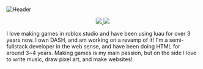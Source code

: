 ![Header](https://user-images.githubusercontent.com/67112172/120934550-f5cd7980-c6bb-11eb-9389-fd16bbe6f7f5.png)
<div align="center">
  
  
<a href="https://devforum.roblox.com/u/acuaro/summary">
  <img src="https://user-images.githubusercontent.com/67112172/120934657-77bda280-c6bc-11eb-98e5-eec036fa50d1.png">
</a>
           
<a href="https://discord.com">
  <img src="https://user-images.githubusercontent.com/67112172/120934770-f0bcfa00-c6bc-11eb-8b23-94e06397945a.png">
</a>

  
</div>

I love making games in roblox studio and have been using luau for over 3 years now. I own DASH, and am working on a revamp of it! I'm a semi-fullstack developer in the web sense, and have been doing HTML for around 3~4 years. Making games is my main passion, but on the side I love to write music, draw pixel art, and make websites!

